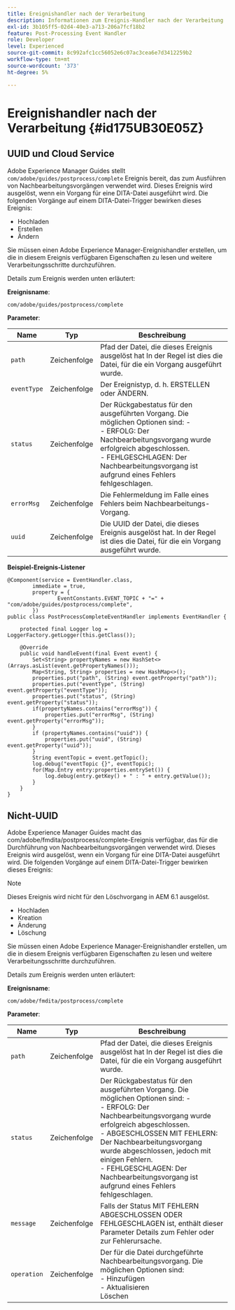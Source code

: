 ```yaml
---
title: Ereignishandler nach der Verarbeitung
description: Informationen zum Ereignis-Handler nach der Verarbeitung
exl-id: 3b105ff5-02d4-40e3-a713-206a7fcf18b2
feature: Post-Processing Event Handler
role: Developer
level: Experienced
source-git-commit: 8c992afc1cc56052e6c07ac3cea6e7d3412259b2
workflow-type: tm+mt
source-wordcount: '373'
ht-degree: 5%

---
```


# Ereignishandler nach der Verarbeitung {#id175UB30E05Z}

## UUID und Cloud Service

Adobe Experience Manager Guides stellt `com/adobe/guides/postprocess/complete` Ereignis bereit, das zum Ausführen von Nachbearbeitungsvorgängen verwendet wird. Dieses Ereignis wird ausgelöst, wenn ein Vorgang für eine DITA-Datei ausgeführt wird. Die folgenden Vorgänge auf einem DITA-Datei-Trigger bewirken dieses Ereignis:

- Hochladen
- Erstellen
- Ändern


Sie müssen einen Adobe Experience Manager-Ereignishandler erstellen, um die in diesem Ereignis verfügbaren Eigenschaften zu lesen und weitere Verarbeitungsschritte durchzuführen.

Details zum Ereignis werden unten erläutert:

**Ereignisname**:

```
com/adobe/guides/postprocess/complete 
```

**Parameter**:

| Name | Typ | Beschreibung |
|----|----|-----------|
| `path` | Zeichenfolge | Pfad der Datei, die dieses Ereignis ausgelöst hat In der Regel ist dies die Datei, für die ein Vorgang ausgeführt wurde. |
| `eventType` | Zeichenfolge | Der Ereignistyp, d. h. ERSTELLEN oder ÄNDERN. |
| `status` | Zeichenfolge | Der Rückgabestatus für den ausgeführten Vorgang. Die möglichen Optionen sind: - <br>- ERFOLG: Der Nachbearbeitungsvorgang wurde erfolgreich abgeschlossen. <br>- FEHLGESCHLAGEN: Der Nachbearbeitungsvorgang ist aufgrund eines Fehlers fehlgeschlagen. |
| `errorMsg` | Zeichenfolge | Die Fehlermeldung im Falle eines Fehlers beim Nachbearbeitungs-Vorgang. |
| `uuid` | Zeichenfolge | Die UUID der Datei, die dieses Ereignis ausgelöst hat. In der Regel ist dies die Datei, für die ein Vorgang ausgeführt wurde. |

**Beispiel-Ereignis-Listener**


```
@Component(service = EventHandler.class,
        immediate = true,
        property = {
                EventConstants.EVENT_TOPIC + "=" + "com/adobe/guides/postprocess/complete",
        })
public class PostProcessCompleteEventHandler implements EventHandler {

    protected final Logger log = LoggerFactory.getLogger(this.getClass());

    @Override
    public void handleEvent(final Event event) {
        Set<String> propertyNames = new HashSet<>(Arrays.asList(event.getPropertyNames()));
        Map<String, String> properties = new HashMap<>();
        properties.put("path", (String) event.getProperty("path"));
        properties.put("eventType", (String) event.getProperty("eventType"));
        properties.put("status", (String) event.getProperty("status"));
        if(propertyNames.contains("errorMsg")) {
            properties.put("errorMsg", (String) event.getProperty("errorMsg"));
        }
        if (propertyNames.contains("uuid")) {
            properties.put("uuid", (String) event.getProperty("uuid"));
        }
        String eventTopic = event.getTopic();
        log.debug("eventTopic {}", eventTopic);
        for(Map.Entry entry:properties.entrySet()) {
            log.debug(entry.getKey() + " : " + entry.getValue());
        }
    }
}
```

## Nicht-UUID


Adobe Experience Manager Guides macht das com/adobe/fmdita/postprocess/complete-Ereignis verfügbar, das für die Durchführung von Nachbearbeitungsvorgängen verwendet wird. Dieses Ereignis wird ausgelöst, wenn ein Vorgang für eine DITA-Datei ausgeführt wird. Die folgenden Vorgänge auf einem DITA-Datei-Trigger bewirken dieses Ereignis:

>[!NOTE]
>
> Dieses Ereignis wird nicht für den Löschvorgang in AEM 6.1 ausgelöst.

- Hochladen
- Kreation
- Änderung
- Löschung

Sie müssen einen Adobe Experience Manager-Ereignishandler erstellen, um die in diesem Ereignis verfügbaren Eigenschaften zu lesen und weitere Verarbeitungsschritte durchzuführen.

Details zum Ereignis werden unten erläutert:

**Ereignisname**:

```
com/adobe/fmdita/postprocess/complete 
```

**Parameter**:

| Name | Typ | Beschreibung |
|----|----|-----------|
| `path` | Zeichenfolge | Pfad der Datei, die dieses Ereignis ausgelöst hat In der Regel ist dies die Datei, für die ein Vorgang ausgeführt wurde. |
| `status` | Zeichenfolge | Der Rückgabestatus für den ausgeführten Vorgang. Die möglichen Optionen sind: - <br>- ERFOLG: Der Nachbearbeitungsvorgang wurde erfolgreich abgeschlossen. <br>- ABGESCHLOSSEN MIT FEHLERN: Der Nachbearbeitungsvorgang wurde abgeschlossen, jedoch mit einigen Fehlern. <br>- FEHLGESCHLAGEN: Der Nachbearbeitungsvorgang ist aufgrund eines Fehlers fehlgeschlagen. |
| `message` | Zeichenfolge | Falls der Status MIT FEHLERN ABGESCHLOSSEN ODER FEHLGESCHLAGEN ist, enthält dieser Parameter Details zum Fehler oder zur Fehlerursache. |
| `operation` | Zeichenfolge | Der für die Datei durchgeführte Nachbearbeitungsvorgang. Die möglichen Optionen sind: <br>- Hinzufügen <br>- Aktualisieren <br> Löschen |
